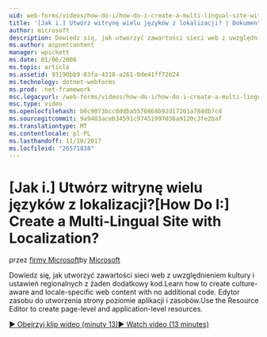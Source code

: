 ```yaml
---
uid: web-forms/videos/how-do-i/how-do-i-create-a-multi-lingual-site-with-localization
title: '[Jak i.] Utwórz witrynę wielu języków z lokalizacji? | Dokumentacja firmy Microsoft'
author: microsoft
description: Dowiedz się, jak utworzyć zawartości sieci web z uwzględnieniem kultury i ustawień regionalnych z żaden dodatkowy kod. Do tworzenia strony i na poziomie aplikacji, należy użyć edytora zasobów...
ms.author: aspnetcontent
manager: wpickett
ms.date: 01/06/2006
ms.topic: article
ms.assetid: 93190bb9-83fa-4318-a261-0de41ff72b24
ms.technology: dotnet-webforms
ms.prod: .net-framework
msc.legacyurl: /web-forms/videos/how-do-i/how-do-i-create-a-multi-lingual-site-with-localization
msc.type: video
ms.openlocfilehash: b0c9073bcc0ddba5570868b92d17261a784db7c4
ms.sourcegitcommit: 9a9483aceb34591c97451997036a9120c3fe2baf
ms.translationtype: MT
ms.contentlocale: pl-PL
ms.lasthandoff: 11/10/2017
ms.locfileid: "26571838"
---
```

<a name="how-do-i-create-a-multi-lingual-site-with-localization"></a><span data-ttu-id="bca1a-105">[Jak i.] Utwórz witrynę wielu języków z lokalizacji?</span><span class="sxs-lookup"><span data-stu-id="bca1a-105">[How Do I:] Create a Multi-Lingual Site with Localization?</span></span>
====================
<span data-ttu-id="bca1a-106">przez [firmy Microsoft](https://github.com/microsoft)</span><span class="sxs-lookup"><span data-stu-id="bca1a-106">by [Microsoft](https://github.com/microsoft)</span></span>

<span data-ttu-id="bca1a-107">Dowiedz się, jak utworzyć zawartości sieci web z uwzględnieniem kultury i ustawień regionalnych z żaden dodatkowy kod.</span><span class="sxs-lookup"><span data-stu-id="bca1a-107">Learn how to create culture-aware and locale-specific web content with no additional code.</span></span> <span data-ttu-id="bca1a-108">Edytor zasobu do utworzenia strony poziomie aplikacji i zasobów.</span><span class="sxs-lookup"><span data-stu-id="bca1a-108">Use the Resource Editor to create page-level and application-level resources.</span></span>

[<span data-ttu-id="bca1a-109">&#9654; Obejrzyj klip wideo (minuty 13)</span><span class="sxs-lookup"><span data-stu-id="bca1a-109">&#9654; Watch video (13 minutes)</span></span>](https://channel9.msdn.com/Blogs/ASP-NET-Site-Videos/how-do-i-create-a-multi-lingual-site-with-localization)
